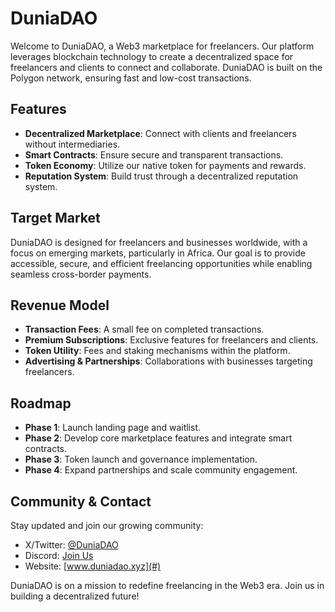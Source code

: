 # DuniaDAO

Welcome to DuniaDAO, a Web3 marketplace for freelancers. Our platform leverages blockchain technology to create a decentralized space for freelancers and clients to connect and collaborate. DuniaDAO is built on the Polygon network, ensuring fast and low-cost transactions.

## Features

- **Decentralized Marketplace**: Connect with clients and freelancers without intermediaries.
- **Smart Contracts**: Ensure secure and transparent transactions.
- **Token Economy**: Utilize our native token for payments and rewards.
- **Reputation System**: Build trust through a decentralized reputation system.

## Target Market

DuniaDAO is designed for freelancers and businesses worldwide, with a focus on emerging markets, particularly in Africa. Our goal is to provide accessible, secure, and efficient freelancing opportunities while enabling seamless cross-border payments.

## Revenue Model

- **Transaction Fees**: A small fee on completed transactions.
- **Premium Subscriptions**: Exclusive features for freelancers and clients.
- **Token Utility**: Fees and staking mechanisms within the platform.
- **Advertising & Partnerships**: Collaborations with businesses targeting freelancers.

## Roadmap

- **Phase 1**: Launch landing page and waitlist.
- **Phase 2**: Develop core marketplace features and integrate smart contracts.
- **Phase 3**: Token launch and governance implementation.
- **Phase 4**: Expand partnerships and scale community engagement.

## Community & Contact

Stay updated and join our growing community:

- X/Twitter: [@DuniaDAO](#)
- Discord: [Join Us](#)
- Website: [www.duniadao.xyz](#)

DuniaDAO is on a mission to redefine freelancing in the Web3 era. Join us in building a decentralized future!
